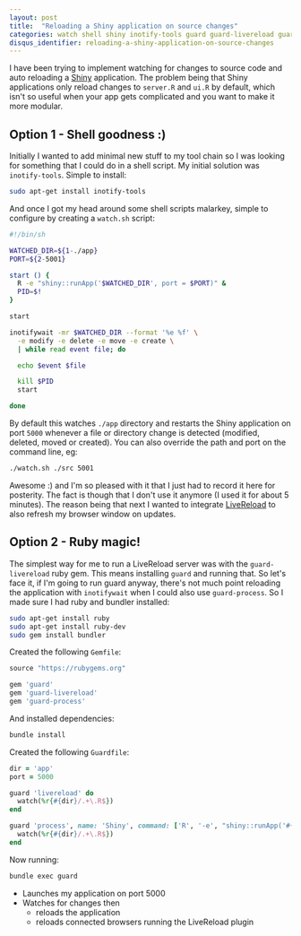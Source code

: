 ```yaml
---
layout: post
title:  "Reloading a Shiny application on source changes"
categories: watch shell shiny inotify-tools guard guard-livereload guard-process livereload
disqus_identifier: reloading-a-shiny-application-on-source-changes
---
```


I have been trying to implement watching for changes to source code and auto reloading a [Shiny](http://shiny.rstudio.com/) application. The problem being that Shiny applications only reload changes to `server.R` and `ui.R` by default, which isn't so useful when your app gets complicated and you want to make it more modular.

Option 1 - Shell goodness :)
----------------------------

Initially I wanted to add minimal new stuff to my tool chain so I was looking for something that I could do in a shell script. My initial solution was `inotify-tools`. Simple to install:

```sh
sudo apt-get install inotify-tools
```

And once I got my head around some shell scripts malarkey, simple to configure by creating a `watch.sh` script:

```sh
#!/bin/sh

WATCHED_DIR=${1-./app}
PORT=${2-5001}

start () {
  R -e "shiny::runApp('$WATCHED_DIR', port = $PORT)" &
  PID=$!
}

start

inotifywait -mr $WATCHED_DIR --format '%e %f' \
  -e modify -e delete -e move -e create \
  | while read event file; do

  echo $event $file

  kill $PID
  start

done
```

By default this watches `./app` directory and restarts the Shiny application on port `5000` whenever a file or directory change is detected (modified, deleted, moved or created). You can also override the path and port on the command line, eg:

```sh
./watch.sh ./src 5001
```

Awesome :) and I'm so pleased with it that I just had to record it here for posterity. The fact is though that I don't use it anymore (I used it for about 5 minutes). The reason being that next I wanted to integrate [LiveReload](http://livereload.com) to also refresh my browser window on updates.

Option 2 - Ruby magic!
----------------------

The simplest way for me to run a LiveReload server was with the `guard-livereload` ruby gem. This means installing `guard` and running that. So let's face it, if I'm going to run guard anyway, there's not much point reloading the application with `inotifywait` when I could also use `guard-process`. So I made sure I had ruby and bundler installed:

```sh
sudo apt-get install ruby
sudo apt-get install ruby-dev
sudo gem install bundler
```

Created the following `Gemfile`:

```ruby
source "https://rubygems.org"

gem 'guard'
gem 'guard-livereload'
gem 'guard-process'
```

And installed dependencies:

```sh
bundle install
```

Created the following `Guardfile`:

```ruby
dir = 'app'
port = 5000

guard 'livereload' do
  watch(%r{#{dir}/.+\.R$})
end

guard 'process', name: 'Shiny', command: ['R', '-e', "shiny::runApp('#{dir}', port = #{port})"] do
  watch(%r{#{dir}/.+\.R$})
end
```

Now running:

```sh
bundle exec guard
```

- Launches my application on port 5000
- Watches for changes then
  - reloads the application
  - reloads connected browsers running the LiveReload plugin

